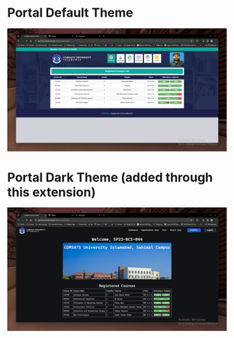 # Portal Default Theme
![Task Screen](/Screenshots/portal_light_theme.png)

# Portal Dark Theme (added through this extension)
![Task Screen](/Screenshots/portal_dark_theme.png)
